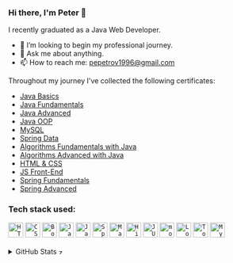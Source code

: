 ### Hi there, I'm Peter 👋

I recently graduated as a Java Web Developer.

- 👯 I’m looking to begin my professional journey.
- 💬 Ask me about anything.
- 📫 How to reach me: pepetrov1996@gmail.com

Throughout my journey I've collected the following certificates:

<ul>
  <li><a href="https://softuni.bg/certificates/details/142247/02c6afca">Java Basics</a></li>
  <li><a href="https://softuni.bg/certificates/details/148520/dda11e35">Java Fundamentals</a></li>
  <li><a href="https://softuni.bg/certificates/details/161712/9d6ac1d2">Java Advanced</a></li>
  <li><a href="https://softuni.bg/certificates/details/168960/cee775d1">Java OOP</a></li>
  <li><a href="https://softuni.bg/certificates/details/172087/ccbf3814">MySQL</a></li>
  <li><a href="https://softuni.bg/certificates/details/180497/274448dc">Spring Data</a></li>
  <li><a href="https://softuni.bg/certificates/details/176658/60735c94">Algorithms Fundamentals with Java</a></li>
  <li><a href="https://softuni.bg/certificates/details/184512/0f988bff">Algorithms Advanced with Java</a></li>
  <li><a href="https://softuni.bg/certificates/details/190665/6b7ef87a">HTML & CSS</a></li>
  <li><a href="https://softuni.bg/certificates/details/199086/9a35a9ae">JS Front-End</a></li>
  <li><a href="https://softuni.bg/certificates/details/219276/a9c177e5">Spring Fundamentals</a></li>
  <li><a href="https://softuni.bg/certificates/details/223302/3b97ef87">Spring Advanced</a></li>
</ul>


### Tech stack used:
<div>
	<code><img width="30" src="https://user-images.githubusercontent.com/25181517/192158954-f88b5814-d510-4564-b285-dff7d6400dad.png" alt="HTML" title="HTML"/></code>
	<code><img width="30" src="https://user-images.githubusercontent.com/25181517/183898674-75a4a1b1-f960-4ea9-abcb-637170a00a75.png" alt="CSS" title="CSS"/></code>
	<code><img width="30" src="https://user-images.githubusercontent.com/25181517/183898054-b3d693d4-dafb-4808-a509-bab54cf5de34.png" alt="Bootstrap" title="Bootstrap"/></code>
	<code><img width="30" src="https://user-images.githubusercontent.com/25181517/117447155-6a868a00-af3d-11eb-9cfe-245df15c9f3f.png" alt="JavaScript" title="JavaScript"/></code>
	<code><img width="30" src="https://user-images.githubusercontent.com/25181517/117201156-9a724800-adec-11eb-9a9d-3cd0f67da4bc.png" alt="Java" title="Java"/></code>
	<code><img width="30" src="https://user-images.githubusercontent.com/25181517/117201470-f6d56780-adec-11eb-8f7c-e70e376cfd07.png" alt="Spring" title="Spring"/></code>
	<code><img width="30" src="https://user-images.githubusercontent.com/25181517/117207242-07d5a700-adf4-11eb-975e-be04e62b984b.png" alt="Maven" title="Maven"/></code>
	<code><img width="30" src="https://user-images.githubusercontent.com/25181517/117207493-49665200-adf4-11eb-808e-a9c0fcc2a0a0.png" alt="Hibernate" title="Hibernate"/></code>
	<code><img width="30" src="https://user-images.githubusercontent.com/25181517/117533873-484d4480-afef-11eb-9fad-67c8605e3592.png" alt="JUnit" title="JUnit"/></code>
	<code><img width="30" src="https://user-images.githubusercontent.com/25181517/183892181-ad32b69e-3603-418c-b8e7-99e976c2a784.png" alt="mocikto" title="mocikto"/></code>
	<code><img width="30" src="https://user-images.githubusercontent.com/25181517/190229463-87fa862f-ccf0-48da-8023-940d287df610.png" alt="Lombok" title="Lombok"/></code>
	<code><img width="30" src="https://user-images.githubusercontent.com/25181517/183894676-137319b5-1364-4b6a-ba4f-e9fc94ddc4aa.png" alt="Tomcat" title="Tomcat"/></code>
	<code><img width="30" src="https://user-images.githubusercontent.com/25181517/183896128-ec99105a-ec1a-4d85-b08b-1aa1620b2046.png" alt="MySQL" title="MySQL"/></code>
</div>

<br>

<details>
  <summary>GitHub Stats <img height="12em" src="https://github.githubassets.com/images/icons/emoji/unicode/26a1.png?v8" alt="zap" title="zap"/></summary>
<br>

![](https://komarev.com/ghpvc/?username=PePetrov96)

<br>

![PePetrov96's Stats](https://github-readme-stats.vercel.app/api?username=PePetrov96&theme=cobalt&show_icons=true&hide_border=true&count_private=true)

![PePetrov96's Streak](https://github-readme-streak-stats.herokuapp.com/?user=PePetrov96&theme=cobalt&hide_border=true)

![PePetrov96's Top Languages](https://github-readme-stats.vercel.app/api/top-langs/?username=PePetrov96&theme=cobalt&show_icons=true&hide_border=true&layout=compact)

<br>

## Star History

[![Star History Chart](https://api.star-history.com/svg?repos=PePetrov96/EpicByte,PePetrov96/SoftUni_Software_Engineering&type=Date)](https://star-history.com/#PePetrov96/EpicByte&PePetrov96/SoftUni_Software_Engineering&Date)

</details>


